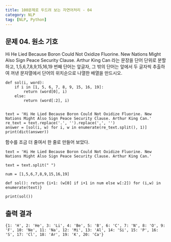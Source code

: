 ```yaml
---
title: 100문제로 두드려 보는 자연어처리 - 04
category: NLP
tag: [NLP, Python]
---
```


## 문제 04. 원소 기호
Hi He Lied Because Boron Could Not Oxidize Fluorine. New Nations Might Also Sign Peace Security Clause. Arthur King Can 라는 문장을 단어 단위로 분할하고, 1,5,6,7,8,9,15,16,19 번째 단어는 앞글자, 그 밖의 단어는 앞에서 두 글자씩 추출하여 꺼낸 문자열에서 단어의 위치순으로 나열한 배열을 만드시오. 

~~~
def sol(i, word):
    if i in [1, 5, 6, 7, 8, 9, 15, 16, 19]:
        return (word[0], i)
    else:
        return (word[:2], i)


text = 'Hi He Lied Because Boron Could Not Oxidize Fluorine. New Nations Might Also Sign Peace Security Clause. Arthur King Can.'
re_text = text.replace('.', '').replace(',', '')
answer = [sol(i, w) for i, w in enumerate(re_text.split(), 1)]
print(dict(answer))
~~~


함수를 조금 더 줄여서 한 줄로 만들어 보았다. 

~~~
text = 'Hi He Lied Because Boron Could Not Oxidize Fluorine. New Nations Might Also Sign Peace Security Clause. Arthur King Can.'

text = text.split(" ")

num = [1,5,6,7,8,9,15,16,19]

def sol(): return {i+1: (w[0] if i+1 in num else w[:2]) for (i,w) in enumerate(text)}

print(sol())
~~~

## 출력 결과

~~~
{1: 'H', 2: 'He', 3: 'Li', 4: 'Be', 5: 'B', 6: 'C', 7: 'N', 8: 'O', 9: 'F', 10: 'Ne', 11: 'Na', 12: 'Mi', 13: 'Al', 14: 'Si', 15: 'P', 16: 'S', 17: 'Cl', 18: 'Ar', 19: 'K', 20: 'Ca'}
~~~
